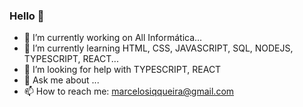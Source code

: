 ### Hello 👋


- 🔭 I’m currently working on All Informática...
- 🌱 I’m currently learning HTML, CSS, JAVASCRIPT, SQL, NODEJS, TYPESCRIPT, REACT...
- 🤔 I’m looking for help with TYPESCRIPT, REACT
- 💬 Ask me about ...
- 📫 How to reach me: marcelosiqqueira@gmail.com
